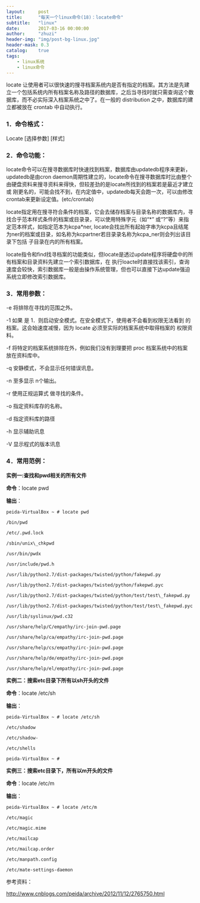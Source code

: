 ```yaml
---
layout:     post
title:      "每天一个linux命令(18)：locate命令"
subtitle:   "linux"
date:       2017-03-16 00:00:00
author:     "zhuzi"
header-img: "img/post-bg-linux.jpg"
header-mask: 0.3
catalog:    true
tags:
    - linux系统
    - linux命令
---
```


locate 让使用者可以很快速的搜寻档案系统内是否有指定的档案。其方法是先建立一个包括系统内所有档案名称及路径的数据库，之后当寻找时就只需查询这个数据库，而不必实际深入档案系统之中了。在一般的 distribution 之中，数据库的建立都被放在 crontab 中自动执行。

### 1．命令格式：

Locate [选择参数] [样式]

### 2．命令功能：

locate命令可以在搜寻数据库时快速找到档案，数据库由updatedb程序来更新，updatedb是由cron daemon周期性建立的，locate命令在搜寻数据库时比由整个由硬盘资料来搜寻资料来得快，但较差劲的是locate所找到的档案若是最近才建立或 刚更名的，可能会找不到，在内定值中，updatedb每天会跑一次，可以由修改crontab来更新设定值。(etc/crontab)

locate指定用在搜寻符合条件的档案，它会去储存档案与目录名称的数据库内，寻找合乎范本样式条件的档案或目录录，可以使用特殊字元（如“*” 或“?”等）来指定范本样式，如指定范本为kcpa\*ner, locate会找出所有起始字串为kcpa且结尾为ner的档案或目录，如名称为kcpartner若目录录名称为kcpa\_ner则会列出该目录下包括 子目录在内的所有档案。

locate指令和find找寻档案的功能类似，但locate是透过update程序将硬盘中的所有档案和目录资料先建立一个索引数据库，在 执行loacte时直接找该索引，查询速度会较快，索引数据库一般是由操作系统管理，但也可以直接下达update强迫系统立即修改索引数据库。

### 3．常用参数：

-e   将排除在寻找的范围之外。

-1  如果 是 1．则启动安全模式。在安全模式下，使用者不会看到权限无法看到 的档案。这会始速度减慢，因为 locate 必须至实际的档案系统中取得档案的 权限资料。

-f   将特定的档案系统排除在外，例如我们没有到理要把 proc 档案系统中的档案 放在资料库中。

-q  安静模式，不会显示任何错误讯息。

-n 至多显示 n个输出。

-r 使用正规运算式 做寻找的条件。

-o 指定资料库存的名称。

-d 指定资料库的路径

-h 显示辅助讯息

-V 显示程式的版本讯息

### 4．常用范例：

**实例一:查找和pwd相关的所有文件**

**命令**：locate pwd

**输出**：

    peida-VirtualBox ~ # locate pwd

    /bin/pwd

    /etc/.pwd.lock

    /sbin/unix\_chkpwd

    /usr/bin/pwdx

    /usr/include/pwd.h

    /usr/lib/python2.7/dist-packages/twisted/python/fakepwd.py

    /usr/lib/python2.7/dist-packages/twisted/python/fakepwd.pyc

    /usr/lib/python2.7/dist-packages/twisted/python/test/test\_fakepwd.py

    /usr/lib/python2.7/dist-packages/twisted/python/test/test\_fakepwd.pyc

    /usr/lib/syslinux/pwd.c32

    /usr/share/help/C/empathy/irc-join-pwd.page

    /usr/share/help/ca/empathy/irc-join-pwd.page

    /usr/share/help/cs/empathy/irc-join-pwd.page

    /usr/share/help/de/empathy/irc-join-pwd.page

    /usr/share/help/el/empathy/irc-join-pwd.page

**实例二：搜索etc目录下所有以sh开头的文件**

**命令**：locate /etc/sh

**输出**：

    peida-VirtualBox ~ # locate /etc/sh

    /etc/shadow

    /etc/shadow-

    /etc/shells

    peida-VirtualBox ~ #

**实例三：搜索etc目录下，所有以m开头的文件**

**命令**：locate /etc/m

**输出**：

    peida-VirtualBox ~ # locate /etc/m

    /etc/magic

    /etc/magic.mime

    /etc/mailcap

    /etc/mailcap.order

    /etc/manpath.config

    /etc/mate-settings-daemon
    
参考资料：

http://www.cnblogs.com/peida/archive/2012/11/12/2765750.html




